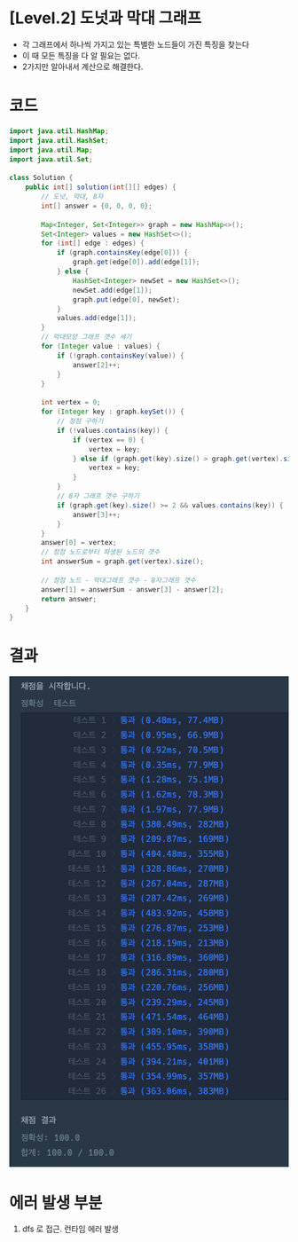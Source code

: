 # [Level.2] 도넛과 막대 그래프

- 각 그래프에서 하나씩 가지고 있는 특별한 노드들이 가진 특징을 찾는다
- 이 때 모든 특징을 다 알 필요는 없다. 
- 2가지만 알아내서 계산으로 해결한다.

# 코드

```java
import java.util.HashMap;
import java.util.HashSet;
import java.util.Map;
import java.util.Set;

class Solution {
	public int[] solution(int[][] edges) {
		// 도넛, 막대, 8자
		int[] answer = {0, 0, 0, 0};

		Map<Integer, Set<Integer>> graph = new HashMap<>();
		Set<Integer> values = new HashSet<>();
		for (int[] edge : edges) {
			if (graph.containsKey(edge[0])) {
				graph.get(edge[0]).add(edge[1]);
			} else {
				HashSet<Integer> newSet = new HashSet<>();
				newSet.add(edge[1]);
				graph.put(edge[0], newSet);
			}
			values.add(edge[1]);
		}
		// 막대모양 그래프 갯수 세기
		for (Integer value : values) {
			if (!graph.containsKey(value)) {
				answer[2]++;
			}
		}

		int vertex = 0;
		for (Integer key : graph.keySet()) {
			// 정점 구하기
			if (!values.contains(key)) {
				if (vertex == 0) {
					vertex = key;
				} else if (graph.get(key).size() > graph.get(vertex).size()) {
					vertex = key;
				}
			}
			// 8자 그래프 갯수 구하기
			if (graph.get(key).size() >= 2 && values.contains(key)) {
				answer[3]++;
			}
		}
		answer[0] = vertex;
		// 정점 노드로부터 파생된 노드의 갯수
		int answerSum = graph.get(vertex).size();

		// 정점 노드 - 막대그래프 갯수 - 8자그래프 갯수
		answer[1] = answerSum - answer[3] - answer[2];
		return answer;
	}
}
```

# 결과

![pollra_image.png](pollra_image.png)

# 에러 발생 부분

1. dfs 로 접근. 런타임 에러 발생

